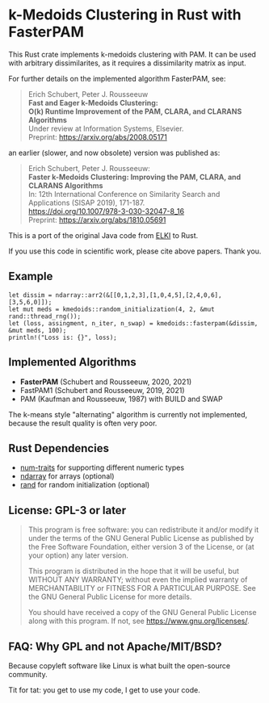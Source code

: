 # k-Medoids Clustering in Rust with FasterPAM

This Rust crate implements k-medoids clustering with PAM.
It can be used with arbitrary dissimilarites, as it requires a dissimilarity matrix as input.

For further details on the implemented algorithm FasterPAM, see:

> Erich Schubert, Peter J. Rousseeuw  
> **Fast and Eager k-Medoids Clustering:**  
> **O(k) Runtime Improvement of the PAM, CLARA, and CLARANS Algorithms**  
> Under review at Information Systems, Elsevier.  
> Preprint: <https://arxiv.org/abs/2008.05171>

an earlier (slower, and now obsolete) version was published as:

> Erich Schubert, Peter J. Rousseeuw:  
> **Faster k-Medoids Clustering: Improving the PAM, CLARA, and CLARANS Algorithms**  
> In: 12th International Conference on Similarity Search and Applications (SISAP 2019), 171-187.  
> <https://doi.org/10.1007/978-3-030-32047-8_16>  
> Preprint: <https://arxiv.org/abs/1810.05691>

This is a port of the original Java code from [ELKI](https://elki-project.github.io/) to Rust.

If you use this code in scientific work, please cite above papers. Thank you.


## Example

```
let dissim = ndarray::arr2(&[[0,1,2,3],[1,0,4,5],[2,4,0,6],[3,5,6,0]]);
let mut meds = kmedoids::random_initialization(4, 2, &mut rand::thread_rng());
let (loss, assingment, n_iter, n_swap) = kmedoids::fasterpam(&dissim, &mut meds, 100);
println!("Loss is: {}", loss);
```

## Implemented Algorithms

* **FasterPAM** (Schubert and Rousseeuw, 2020, 2021)
* FastPAM1 (Schubert and Rousseeuw, 2019, 2021)
* PAM (Kaufman and Rousseeuw, 1987) with BUILD and SWAP

The k-means style "alternating" algorithm is currently not implemented, because the result quality is often very poor.

## Rust Dependencies

* [num-traits](https://docs.rs/num-traits/) for supporting different numeric types
* [ndarray](https://docs.rs/ndarray/) for arrays (optional)
* [rand](https://docs.rs/rand/) for random initialization (optional)

## License: GPL-3 or later

> This program is free software: you can redistribute it and/or modify
> it under the terms of the GNU General Public License as published by
> the Free Software Foundation, either version 3 of the License, or
> (at your option) any later version.
> 
> This program is distributed in the hope that it will be useful,
> but WITHOUT ANY WARRANTY; without even the implied warranty of
> MERCHANTABILITY or FITNESS FOR A PARTICULAR PURPOSE.  See the
> GNU General Public License for more details.
> 
> You should have received a copy of the GNU General Public License
> along with this program.  If not, see <https://www.gnu.org/licenses/>.

## FAQ: Why GPL and not Apache/MIT/BSD?

Because copyleft software like Linux is what built the open-source community.

Tit for tat: you get to use my code, I get to use your code.
